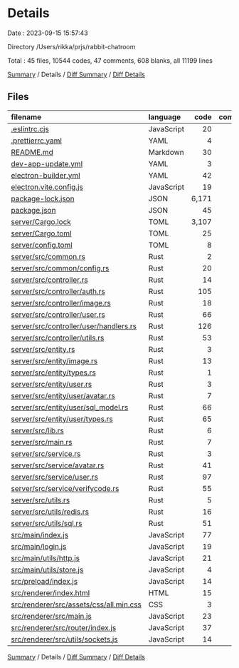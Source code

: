 # Details

Date : 2023-09-15 15:57:43

Directory /Users/rikka/prjs/rabbit-chatroom

Total : 45 files,  10544 codes, 47 comments, 608 blanks, all 11199 lines

[Summary](results.md) / Details / [Diff Summary](diff.md) / [Diff Details](diff-details.md)

## Files
| filename | language | code | comment | blank | total |
| :--- | :--- | ---: | ---: | ---: | ---: |
| [.eslintrc.cjs](/.eslintrc.cjs) | JavaScript | 20 | 1 | 2 | 23 |
| [.prettierrc.yaml](/.prettierrc.yaml) | YAML | 4 | 0 | 1 | 5 |
| [README.md](/README.md) | Markdown | 30 | 0 | 19 | 49 |
| [dev-app-update.yml](/dev-app-update.yml) | YAML | 3 | 0 | 1 | 4 |
| [electron-builder.yml](/electron-builder.yml) | YAML | 42 | 0 | 1 | 43 |
| [electron.vite.config.js](/electron.vite.config.js) | JavaScript | 19 | 0 | 2 | 21 |
| [package-lock.json](/package-lock.json) | JSON | 6,171 | 0 | 1 | 6,172 |
| [package.json](/package.json) | JSON | 45 | 0 | 1 | 46 |
| [server/Cargo.lock](/server/Cargo.lock) | TOML | 3,107 | 2 | 340 | 3,449 |
| [server/Cargo.toml](/server/Cargo.toml) | TOML | 25 | 1 | 3 | 29 |
| [server/config.toml](/server/config.toml) | TOML | 8 | 0 | 5 | 13 |
| [server/src/common.rs](/server/src/common.rs) | Rust | 2 | 0 | 2 | 4 |
| [server/src/common/config.rs](/server/src/common/config.rs) | Rust | 20 | 0 | 7 | 27 |
| [server/src/controller.rs](/server/src/controller.rs) | Rust | 14 | 0 | 7 | 21 |
| [server/src/controller/auth.rs](/server/src/controller/auth.rs) | Rust | 105 | 0 | 18 | 123 |
| [server/src/controller/image.rs](/server/src/controller/image.rs) | Rust | 18 | 0 | 6 | 24 |
| [server/src/controller/user.rs](/server/src/controller/user.rs) | Rust | 66 | 0 | 9 | 75 |
| [server/src/controller/user/handlers.rs](/server/src/controller/user/handlers.rs) | Rust | 126 | 0 | 26 | 152 |
| [server/src/controller/utils.rs](/server/src/controller/utils.rs) | Rust | 53 | 0 | 12 | 65 |
| [server/src/entity.rs](/server/src/entity.rs) | Rust | 3 | 0 | 2 | 5 |
| [server/src/entity/image.rs](/server/src/entity/image.rs) | Rust | 13 | 0 | 6 | 19 |
| [server/src/entity/types.rs](/server/src/entity/types.rs) | Rust | 1 | 0 | 1 | 2 |
| [server/src/entity/user.rs](/server/src/entity/user.rs) | Rust | 3 | 0 | 2 | 5 |
| [server/src/entity/user/avatar.rs](/server/src/entity/user/avatar.rs) | Rust | 7 | 0 | 3 | 10 |
| [server/src/entity/user/sql_model.rs](/server/src/entity/user/sql_model.rs) | Rust | 66 | 0 | 17 | 83 |
| [server/src/entity/user/types.rs](/server/src/entity/user/types.rs) | Rust | 65 | 0 | 10 | 75 |
| [server/src/lib.rs](/server/src/lib.rs) | Rust | 6 | 0 | 3 | 9 |
| [server/src/main.rs](/server/src/main.rs) | Rust | 7 | 0 | 3 | 10 |
| [server/src/service.rs](/server/src/service.rs) | Rust | 3 | 0 | 1 | 4 |
| [server/src/service/avatar.rs](/server/src/service/avatar.rs) | Rust | 41 | 0 | 15 | 56 |
| [server/src/service/user.rs](/server/src/service/user.rs) | Rust | 97 | 0 | 13 | 110 |
| [server/src/service/verifycode.rs](/server/src/service/verifycode.rs) | Rust | 55 | 1 | 13 | 69 |
| [server/src/utils.rs](/server/src/utils.rs) | Rust | 5 | 0 | 2 | 7 |
| [server/src/utils/redis.rs](/server/src/utils/redis.rs) | Rust | 16 | 0 | 4 | 20 |
| [server/src/utils/sql.rs](/server/src/utils/sql.rs) | Rust | 51 | 0 | 10 | 61 |
| [src/main/index.js](/src/main/index.js) | JavaScript | 77 | 19 | 16 | 112 |
| [src/main/login.js](/src/main/login.js) | JavaScript | 19 | 0 | 2 | 21 |
| [src/main/utils/http.js](/src/main/utils/http.js) | JavaScript | 21 | 2 | 3 | 26 |
| [src/main/utils/store.js](/src/main/utils/store.js) | JavaScript | 4 | 0 | 1 | 5 |
| [src/preload/index.js](/src/preload/index.js) | JavaScript | 14 | 4 | 3 | 21 |
| [src/renderer/index.html](/src/renderer/index.html) | HTML | 15 | 5 | 2 | 22 |
| [src/renderer/src/assets/css/all.min.css](/src/renderer/src/assets/css/all.min.css) | CSS | 3 | 5 | 1 | 9 |
| [src/renderer/src/main.js](/src/renderer/src/main.js) | JavaScript | 23 | 4 | 4 | 31 |
| [src/renderer/src/router/index.js](/src/renderer/src/router/index.js) | JavaScript | 37 | 3 | 6 | 46 |
| [src/renderer/src/utils/sockets.js](/src/renderer/src/utils/sockets.js) | JavaScript | 14 | 0 | 2 | 16 |

[Summary](results.md) / Details / [Diff Summary](diff.md) / [Diff Details](diff-details.md)